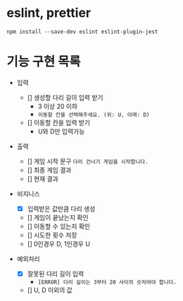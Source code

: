 # eslint, prettier

```
npm install --save-dev eslint eslint-plugin-jest
```

# 기능 구현 목록

- 입력

  - [] 생성할 다리 길이 입력 받기
    - 3 이상 20 이하
    - `이동할 칸을 선택해주세요. (위: U, 아래: D)`
  - [] 이동할 칸을 입력 받기
    - U와 D만 입력가능

- 출력

  - [] 게임 시작 문구 `다리 건너기 게임을 시작합니다.`
  - [] 최종 게임 결과
  - [] 현재 결과

- 비지니스

  - [x] 입력받은 값만큼 다리 생성
  - [] 게임이 끝났는지 확인
  - [] 이동할 수 있는지 확인
  - [] 시도한 횟수 저장
  - [] 0인경우 D, 1인경우 U

- 예외처리
  - [x] 잘못된 다리 길이 입력
    - `[ERROR] 다리 길이는 3부터 20 사이의 숫자여야 합니다.`
  - [] U, D 이외의 값
